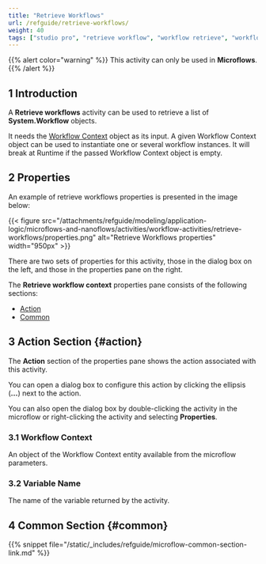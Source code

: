 ```yaml
---
title: "Retrieve Workflows"
url: /refguide/retrieve-workflows/
weight: 40
tags: ["studio pro", "retrieve workflow", "workflow retrieve", "workflow", "system.workflow"]
---
```


{{% alert color="warning" %}}
This activity can only be used in **Microflows**.
{{% /alert %}}

## 1 Introduction

A **Retrieve workflows** activity can be used to retrieve a list of **System.Workflow** objects.

It needs the [Workflow Context](/refguide/workflow-parameters/) object as its input. A given Workflow Context object can be used to instantiate one or several workflow instances. It will break at Runtime if the passed Workflow Context object is empty.

## 2 Properties

An example of retrieve workflows properties is presented in the image below:

{{< figure src="/attachments/refguide/modeling/application-logic/microflows-and-nanoflows/activities/workflow-activities/retrieve-workflows/properties.png" alt="Retrieve Workflows properties" width="950px" >}}

There are two sets of properties for this activity, those in the dialog box on the left, and those in the properties pane on the right.

The **Retrieve workflow context** properties pane consists of the following sections:

* [Action](#action)
* [Common](#common)

## 3 Action Section {#action}

The **Action** section of the properties pane shows the action associated with this activity.

You can open a dialog box to configure this action by clicking the ellipsis (**…**) next to the action.

You can also open the dialog box by double-clicking the activity in the microflow or right-clicking the activity and selecting **Properties**.

### 3.1 Workflow Context

An object of the Workflow Context entity available from the microflow parameters.

### 3.2 Variable Name

The name of the variable returned by the activity.

## 4 Common Section {#common}

{{% snippet file="/static/_includes/refguide/microflow-common-section-link.md" %}}
